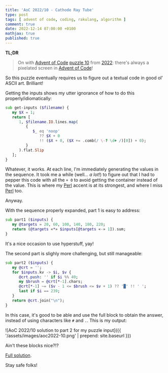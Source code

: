 ```yaml
---
title: 'AoC 2022/10 - Cathode Ray Tube'
type: post
tags: [ advent of code, coding, rakulang, algorithm ]
comment: true
date: 2022-12-14 07:00:00 +0100
mathjax: true
published: true
---
```


**TL;DR**

> On with [Advent of Code][] [puzzle 10][puzzle] from [2022][aoc2022]:
> there's always a pixelated screen in [Advent of Code][]!

So this puzzle eventually requires us to figure out a textual code in
good ol' ASCII art. Brilliant!

Getting the inputs shows my utter ignorance of how to do this
properly/idiomatically:

```raku
sub get-inputs ($filename) {
   my $X = 1;
   return [
      1, $filename.IO.lines.map(
         {
            $_ eq 'noop'
               ?? $X + 0
               !! ($X + 0, ($X += .comb(/ \-? \d+ /)[0]) + 0);
         }
      ).flat.Slip
   ];
}
```

Whatever, it works. At each line, I'm immediately generating the values
in the sequence. It took me a while (well... *a lot!*) to figure out
that I had to pepper this code with all the `+ 0` to avoid getting the
container instead of the value. This is where my [Perl][] accent is
at its strongest, and where I miss [Perl][] too.

Anyway.

With the sequence properly expanded, part 1 is easy to address:

```raku
sub part1 ($inputs) {
   my @targets = 20, 60, 100, 140, 180, 220;
   return (@targets «*» $inputs[@targets «-» 1]).sum;
}
```

It's a nice occasion to use hyperstuff, yay!

The second part is slighly more challenging, but still manageable:

```raku
sub part2 ($inputs) {
   my @crt = '';
   for $inputs.kv -> $i, $v {
      @crt.push: '' if $i %% 40;
      my $brush = @crt[*-1].chars;
      @crt[*-1] ~= ($v - 1 <= $brush <= $v + 1) ?? '█' !! ' ';
      last if $i == 239;
   }
   return @crt.join("\n");
}
```

In this case, it's good to be able and use the full block to obtain the
answer, instead of using characters like `#` and `.`. This is my output:

![AoC 2022/10 solution to part 2 for my puzzle input]({{ '/assets/images/aoc2022-10.png' | prepend: site.baseurl }})


Ain't these blocks nice?!?

[Full solution][].

Stay safe folks!

[puzzle]: https://adventofcode.com/2022/day/X
[aoc2022]: https://adventofcode.com/2022/
[Advent of Code]: https://adventofcode.com/
[Raku]: https://www.raku.org/
[Perl]: https://www.perl.org/
[Full solution]: https://gitlab.com/polettix/advent-of-code/-/blob/main/2022/10.raku
